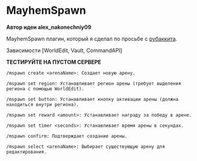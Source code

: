 # MayhemSpawn

**Автор идеи alex_nakonechniy09**

MayhemSpawn плагин, который я сделал по просьбе с [рубаккита](https://rubukkit.org/threads/nebolshaja-mini-igra-na-celyj-spavn-mayhemspawn-1-8-1-20-x.191996/).

Зависимости [WorldEdit, Vault, CommandAPI]

**ТЕСТИРУЙТЕ НА ПУСТОМ СЕРВЕРЕ**

```
/mspawn create <arenaName>: Создает новую арену.

/mspawn set region: Устанавливает регион арены (требует выделения региона с помощью WorldEdit).

/mspawn set button: Устанавливает кнопку активации арены (должна находиться внутри региона).

/mspawn set reward <amount>: Устанавливает награду за победу в арене.

/mspawn set timer <seconds>: Устанавливает время арены в секундах.

/mspawn confirm: Подтверждает создание арены.

/mspawn select <arenaName>: Выбирает существующую арену для редактирования.
```
